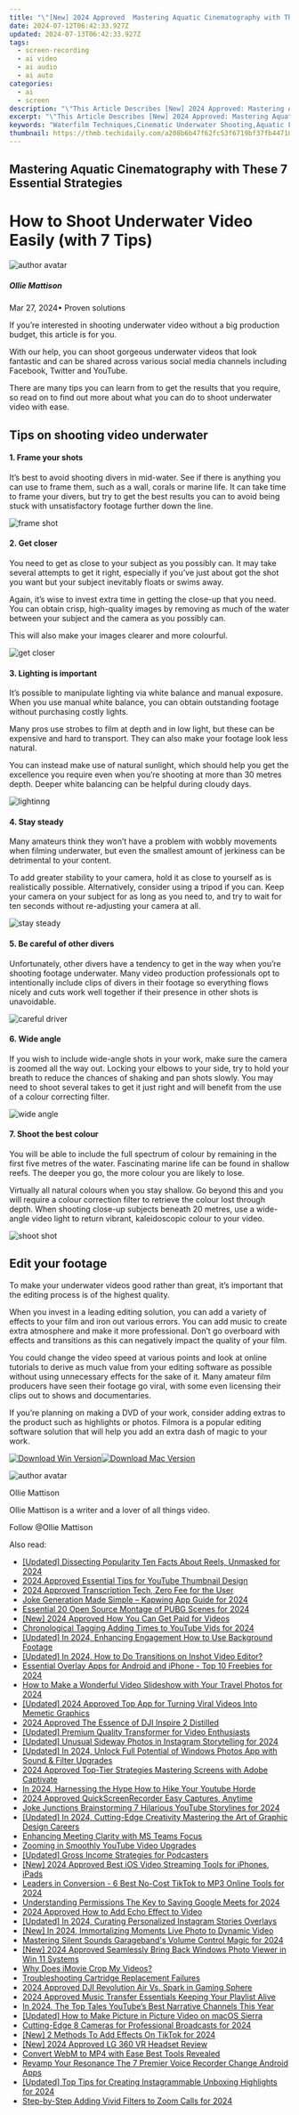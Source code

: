```yaml
---
title: "\"[New] 2024 Approved  Mastering Aquatic Cinematography with These 7 Essential Strategies\""
date: 2024-07-12T06:42:33.927Z
updated: 2024-07-13T06:42:33.927Z
tags: 
  - screen-recording
  - ai video
  - ai audio
  - ai auto
categories: 
  - ai
  - screen
description: "\"This Article Describes [New] 2024 Approved: Mastering Aquatic Cinematography with These 7 Essential Strategies\""
excerpt: "\"This Article Describes [New] 2024 Approved: Mastering Aquatic Cinematography with These 7 Essential Strategies\""
keywords: "Waterfilm Techniques,Cinematic Underwater Shooting,Aquatic Film Mastery,Oceanic Cinematic Skills,Marine Media Artistry,Subaquatic Filmmaking Tips,Hydro Cinematography Strategies"
thumbnail: https://thmb.techidaily.com/a208b6b47f62fc53f6719bf37fb44710d3bca87f00271cab6e02272f4110e26d.jpg
---
```


## Mastering Aquatic Cinematography with These 7 Essential Strategies

# How to Shoot Underwater Video Easily (with 7 Tips)

![author avatar](https://images.wondershare.com/filmora/article-images/ollie-mattison.jpg)

##### Ollie Mattison

 Mar 27, 2024• Proven solutions

 If you’re interested in shooting underwater video without a big production budget, this article is for you.

 With our help, you can shoot gorgeous underwater videos that look fantastic and can be shared across various social media channels including Facebook, Twitter and YouTube.

 There are many tips you can learn from to get the results that you require, so read on to find out more about what you can do to shoot underwater video with ease.

## Tips on shooting video underwater

#### 1\. Frame your shots

 It’s best to avoid shooting divers in mid-water. See if there is anything you can use to frame them, such as a wall, corals or marine life. It can take time to frame your divers, but try to get the best results you can to avoid being stuck with unsatisfactory footage further down the line.

![frame shot](https://images.wondershare.com/filmora/article-images/frame-shot.JPG)

#### 2\. Get closer

 You need to get as close to your subject as you possibly can. It may take several attempts to get it right, especially if you’ve just about got the shot you want but your subject inevitably floats or swims away.

 Again, it’s wise to invest extra time in getting the close-up that you need. You can obtain crisp, high-quality images by removing as much of the water between your subject and the camera as you possibly can.

 This will also make your images clearer and more colourful.

![get closer](https://images.wondershare.com/filmora/article-images/get-closer-underwater.JPG)

#### 3\. Lighting is important

 It’s possible to manipulate lighting via white balance and manual exposure. When you use manual white balance, you can obtain outstanding footage without purchasing costly lights.

 Many pros use strobes to film at depth and in low light, but these can be expensive and hard to transport. They can also make your footage look less natural.

 You can instead make use of natural sunlight, which should help you get the excellence you require even when you’re shooting at more than 30 metres depth. Deeper white balancing can be helpful during cloudy days.

![lightinng](https://images.wondershare.com/filmora/article-images/lightinng-underwater.JPG)

#### 4\. Stay steady

 Many amateurs think they won’t have a problem with wobbly movements when filming underwater, but even the smallest amount of jerkiness can be detrimental to your content.

 To add greater stability to your camera, hold it as close to yourself as is realistically possible. Alternatively, consider using a tripod if you can. Keep your camera on your subject for as long as you need to, and try to wait for ten seconds without re-adjusting your camera at all.

![stay steady](https://images.wondershare.com/filmora/article-images/stay-steady-underwater.JPG)

#### 5\. Be careful of other divers

 Unfortunately, other divers have a tendency to get in the way when you’re shooting footage underwater. Many video production professionals opt to intentionally include clips of divers in their footage so everything flows nicely and cuts work well together if their presence in other shots is unavoidable.

![careful driver](https://images.wondershare.com/filmora/article-images/careful-divers.JPG)

#### 6\. Wide angle

 If you wish to include wide-angle shots in your work, make sure the camera is zoomed all the way out. Locking your elbows to your side, try to hold your breath to reduce the chances of shaking and pan shots slowly. You may need to shoot several takes to get it just right and will benefit from the use of a colour correcting filter.

![wide angle](https://images.wondershare.com/filmora/article-images/wide-angle-underwater.JPG)

#### 7\. Shoot the best colour

 You will be able to include the full spectrum of colour by remaining in the first five metres of the water. Fascinating marine life can be found in shallow reefs. The deeper you go, the more colour you are likely to lose.

 Virtually all natural colours when you stay shallow. Go beyond this and you will require a colour correction filter to retrieve the colour lost through depth. When shooting close-up subjects beneath 20 metres, use a wide-angle video light to return vibrant, kaleidoscopic colour to your video.

![shoot shot](https://images.wondershare.com/filmora/article-images/shoot-colour.JPG)

## Edit your footage

 To make your underwater videos good rather than great, it’s important that the editing process is of the highest quality.

 When you invest in a leading editing solution, you can add a variety of effects to your film and iron out various errors. You can add music to create extra atmosphere and make it more professional. Don’t go overboard with effects and transitions as this can negatively impact the quality of your film.

 You could change the video speed at various points and look at online tutorials to derive as much value from your editing software as possible without using unnecessary effects for the sake of it. Many amateur film producers have seen their footage go viral, with some even licensing their clips out to shows and documentaries.

 If you’re planning on making a DVD of your work, consider adding extras to the product such as highlights or photos. Filmora is a popular editing software solution that will help you add an extra dash of magic to your work.

[![Download Win Version](https://images.wondershare.com/filmora/guide/download-btn-win.jpg)](https://tools.techidaily.com/wondershare/filmora/download/)[![Download Mac Version](https://images.wondershare.com/filmora/guide/download-btn-mac.jpg)](https://tools.techidaily.com/wondershare/filmora/download/)

![author avatar](https://images.wondershare.com/filmora/article-images/ollie-mattison.jpg)

Ollie Mattison

Ollie Mattison is a writer and a lover of all things video.

Follow @Ollie Mattison


<ins class="adsbygoogle"
     style="display:block"
     data-ad-format="autorelaxed"
     data-ad-client="ca-pub-7571918770474297"
     data-ad-slot="1223367746"></ins>



<ins class="adsbygoogle"
     style="display:block"
     data-ad-client="ca-pub-7571918770474297"
     data-ad-slot="8358498916"
     data-ad-format="auto"
     data-full-width-responsive="true"></ins>




<span class="atpl-alsoreadstyle">Also read:</span>
<div><ul>
<li><a href="https://instagram-video-files.techidaily.com/updated-dissecting-popularity-ten-facts-about-reels-unmasked-for-2024/"><u>[Updated] Dissecting Popularity  Ten Facts About Reels, Unmasked for 2024</u></a></li>
<li><a href="https://youtube-docs.techidaily.com/approved-essential-tips-for-youtube-thumbnail-design/"><u>2024 Approved  Essential Tips for YouTube Thumbnail Design</u></a></li>
<li><a href="https://fox-links.techidaily.com/2024-approved-transcription-tech-zero-fee-for-the-user/"><u>2024 Approved  Transcription Tech, Zero Fee for the User</u></a></li>
<li><a href="https://fox-links.techidaily.com/joke-generation-made-simple-kapwing-app-guide-for-2024/"><u>Joke Generation Made Simple – Kapwing App Guide for 2024</u></a></li>
<li><a href="https://fox-links.techidaily.com/essential-20-open-source-montage-of-pubg-scenes-for-2024/"><u>Essential 20 Open Source Montage of PUBG Scenes for 2024</u></a></li>
<li><a href="https://youtube-web.techidaily.com/024-approved-how-you-can-get-paid-for-videos/"><u>[New] 2024 Approved  How You Can Get Paid for Videos</u></a></li>
<li><a href="https://fox-boxes.techidaily.com/chronological-tagging-adding-times-to-youtube-vids-for-2024/"><u>Chronological Tagging  Adding Times to YouTube Vids for 2024</u></a></li>
<li><a href="https://fox-links.techidaily.com/updated-in-2024-enhancing-engagement-how-to-use-background-footage/"><u>[Updated] In 2024, Enhancing Engagement  How to Use Background Footage</u></a></li>
<li><a href="https://fox-links.techidaily.com/updated-in-2024-how-to-do-transitions-on-inshot-video-editor/"><u>[Updated] In 2024, How to Do Transitions on Inshot Video Editor?</u></a></li>
<li><a href="https://fox-links.techidaily.com/essential-overlay-apps-for-android-and-iphone-top-10-freebies-for-2024/"><u>Essential Overlay Apps for Android and iPhone - Top 10 Freebies for 2024</u></a></li>
<li><a href="https://meme-emoji.techidaily.com/how-to-make-a-wonderful-video-slideshow-with-your-travel-photos-for-2024/"><u>How to Make a Wonderful Video Slideshow with Your Travel Photos for 2024</u></a></li>
<li><a href="https://tiktok-video-recordings.techidaily.com/updated-2024-approved-top-app-for-turning-viral-videos-into-memetic-graphics/"><u>[Updated] 2024 Approved  Top App for Turning Viral Videos Into Memetic Graphics</u></a></li>
<li><a href="https://fox-links.techidaily.com/2024-approved-the-essence-of-dji-inspire-2-distilled/"><u>2024 Approved  The Essence of DJI Inspire 2 Distilled</u></a></li>
<li><a href="https://fox-links.techidaily.com/updated-premium-quality-transformer-for-video-enthusiasts/"><u>[Updated] Premium Quality Transformer for Video Enthusiasts</u></a></li>
<li><a href="https://fox-links.techidaily.com/updated-unusual-sideway-photos-in-instagram-storytelling-for-2024/"><u>[Updated] Unusual Sideway Photos in Instagram Storytelling for 2024</u></a></li>
<li><a href="https://fox-links.techidaily.com/updated-in-2024-unlock-full-potential-of-windows-photos-app-with-sound-and-filter-upgrades/"><u>[Updated] In 2024, Unlock Full Potential of Windows Photos App with Sound & Filter Upgrades</u></a></li>
<li><a href="https://remote-screen-capture.techidaily.com/2024-approved-top-tier-strategies-mastering-screens-with-adobe-captivate/"><u>2024 Approved  Top-Tier Strategies  Mastering Screens with Adobe Captivate</u></a></li>
<li><a href="https://fox-links.techidaily.com/in-2024-harnessing-the-hype-how-to-hike-your-youtube-horde/"><u>In 2024, Harnessing the Hype  How to Hike Your Youtube Horde</u></a></li>
<li><a href="https://screen-video-capture.techidaily.com/2024-approved-quickscreenrecorder-easy-captures-anytime/"><u>2024 Approved  QuickScreenRecorder  Easy Captures, Anytime</u></a></li>
<li><a href="https://youtube-help.techidaily.com/joke-junctions-brainstorming-7-hilarious-youtube-storylines-for-2024/"><u>Joke Junctions  Brainstorming 7 Hilarious YouTube Storylines for 2024</u></a></li>
<li><a href="https://fox-links.techidaily.com/updated-in-2024-cutting-edge-creativity-mastering-the-art-of-graphic-design-careers/"><u>[Updated] In 2024, Cutting-Edge Creativity  Mastering the Art of Graphic Design Careers</u></a></li>
<li><a href="https://fox-links.techidaily.com/enhancing-meeting-clarity-with-ms-teams-focus/"><u>Enhancing Meeting Clarity with MS Teams Focus</u></a></li>
<li><a href="https://fox-links.techidaily.com/zooming-in-smoothly-youtube-video-upgrades/"><u>Zooming in Smoothly  YouTube Video Upgrades</u></a></li>
<li><a href="https://fox-links.techidaily.com/updated-gross-income-strategies-for-podcasters/"><u>[Updated] Gross Income Strategies for Podcasters</u></a></li>
<li><a href="https://fox-links.techidaily.com/new-2024-approved-best-ios-video-streaming-tools-for-iphones-ipads/"><u>[New] 2024 Approved  Best iOS Video Streaming Tools for iPhones, iPads</u></a></li>
<li><a href="https://tiktok-videos.techidaily.com/leaders-in-conversion-6-best-no-cost-tiktok-to-mp3-online-tools-for-2024/"><u>Leaders in Conversion - 6 Best No-Cost TikTok to MP3 Online Tools for 2024</u></a></li>
<li><a href="https://screen-activity-recording.techidaily.com/understanding-permissions-the-key-to-saving-google-meets-for-2024/"><u>Understanding Permissions  The Key to Saving Google Meets for 2024</u></a></li>
<li><a href="https://ai-video-editing.techidaily.com/2024-approved-how-to-add-echo-effect-to-video/"><u>2024 Approved How to Add Echo Effect to Video</u></a></li>
<li><a href="https://instagram-video-files.techidaily.com/updated-in-2024-curating-personalized-instagram-stories-overlays/"><u>[Updated] In 2024, Curating Personalized Instagram Stories Overlays</u></a></li>
<li><a href="https://fox-access.techidaily.com/new-in-2024-immortalizing-moments-live-photo-to-dynamic-video/"><u>[New] In 2024, Immortalizing Moments  Live Photo to Dynamic Video</u></a></li>
<li><a href="https://extra-guidance.techidaily.com/mastering-silent-sounds-garagebands-volume-control-magic-for-2024/"><u>Mastering Silent Sounds  Garageband's Volume Control Magic for 2024</u></a></li>
<li><a href="https://fox-links.techidaily.com/new-2024-approved-seamlessly-bring-back-windows-photo-viewer-in-win-11-systems/"><u>[New] 2024 Approved  Seamlessly Bring Back Windows Photo Viewer in Win 11 Systems</u></a></li>
<li><a href="https://fox-links.techidaily.com/why-does-imovie-crop-my-videos/"><u>Why Does iMovie Crop My Videos?</u></a></li>
<li><a href="https://printer-issues.techidaily.com/troubleshooting-cartridge-replacement-failures/"><u>Troubleshooting Cartridge Replacement Failures</u></a></li>
<li><a href="https://fox-links.techidaily.com/2024-approved-dji-revolution-air-vs-spark-in-gaming-sphere/"><u>2024 Approved  DJI Revolution  Air Vs. Spark in Gaming Sphere</u></a></li>
<li><a href="https://fox-links.techidaily.com/2024-approved-music-transfer-essentials-keeping-your-playlist-alive/"><u>2024 Approved  Music Transfer Essentials  Keeping Your Playlist Alive</u></a></li>
<li><a href="https://fox-links.techidaily.com/in-2024-the-top-tales-youtubes-best-narrative-channels-this-year/"><u>In 2024, The Top Tales  YouTube’s Best Narrative Channels This Year</u></a></li>
<li><a href="https://fox-links.techidaily.com/updated-how-to-make-picture-in-picture-video-on-macos-sierra/"><u>[Updated] How to Make Picture in Picture Video on macOS Sierra</u></a></li>
<li><a href="https://fox-links.techidaily.com/cutting-edge-8-cameras-for-professional-broadcasts-for-2024/"><u>Cutting-Edge 8 Cameras for Professional Broadcasts for 2024</u></a></li>
<li><a href="https://fox-links.techidaily.com/new-2-methods-to-add-effects-on-tiktok-for-2024/"><u>[New] 2 Methods To Add Effects On TikTok for 2024</u></a></li>
<li><a href="https://fox-links.techidaily.com/new-2024-approved-lg-360-vr-headset-review/"><u>[New] 2024 Approved  LG 360 VR Headset Review</u></a></li>
<li><a href="https://video-ai-editor.techidaily.com/convert-webm-to-mp4-with-ease-best-tools-revealed/"><u>Convert WebM to MP4 with Ease Best Tools Revealed</u></a></li>
<li><a href="https://video-screen-grab.techidaily.com/revamp-your-resonance-the-7-premier-voice-recorder-change-android-apps/"><u>Revamp Your Resonance  The 7 Premier Voice Recorder Change Android Apps</u></a></li>
<li><a href="https://fox-links.techidaily.com/updated-top-tips-for-creating-instagrammable-unboxing-highlights-for-2024/"><u>[Updated] Top Tips for Creating Instagrammable Unboxing Highlights for 2024</u></a></li>
<li><a href="https://extra-support.techidaily.com/step-by-step-adding-vivid-filters-to-zoom-calls-for-2024/"><u>Step-by-Step  Adding Vivid Filters to Zoom Calls for 2024</u></a></li>
</ul></div>

